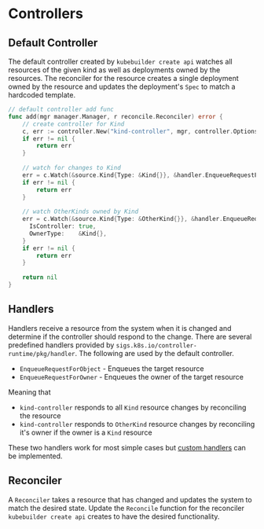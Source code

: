 # Controllers

## Default Controller

The default controller created by `kubebuilder create api` watches all resources of the given kind as well as deployments owned by the resources.
The reconciler for the resource creates a single deployment owned by the resource and updates the deployment's `Spec` to match a hardcoded template.

```go
// default controller add func
func add(mgr manager.Manager, r reconcile.Reconciler) error {
    // create controller for Kind
    c, err := controller.New("kind-controller", mgr, controller.Options{Reconciler: r})
    if err != nil {
        return err
    }
    
    // watch for changes to Kind
    err = c.Watch(&source.Kind{Type: &Kind{}}, &handler.EnqueueRequestForObject{})
    if err != nil {
        return err
    }
    
    // watch OtherKinds owned by Kind
    err = c.Watch(&source.Kind{Type: &OtherKind{}}, &handler.EnqueueRequestForOwner{
      IsController: true,
      OwnerType:    &Kind{},
    }
    if err != nil {
        return err
    }
    
    return nil
}
```

## Handlers

Handlers receive a resource from the system when it is changed and determine if the controller should respond to the change.
There are several predefined handlers provided by `sigs.k8s.io/controller-runtime/pkg/handler`.
The following are used by the default controller.

* `EnqueueRequestForObject` - Enqueues the target resource
* `EnqueueRequestForOwner` - Enqueues the owner of the target resource

Meaning that

* `kind-controller` responds to all `Kind` resource changes by reconciling the resource
* `kind-controller` responds to `OtherKind` resource changes by reconciling it's owner if the owner is a `Kind` resource

These two handlers work for most simple cases but [custom handlers](../handler) can be implemented.

## Reconciler
A `Reconciler` takes a resource that has changed and updates the system to match the desired state.
Update the `Reconcile` function for the reconciler `kubebuilder create api` creates to have the desired functionality.
